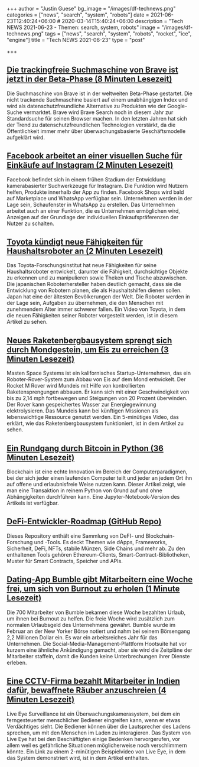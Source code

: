 +++
author = "Justin Guese"
bg_image = "/images/df-technews.png"
categories = ["news", "search", "system", "robots"]
date = 2021-06-23T12:40:24+06:00 # 2020-03-14T15:40:24+06:00
description = "Tech NEWS 2021-06-23 - Themen: search, system, robots"
image = "/images/df-technews.png"
tags = ["news", "search", "system", "robots", "rocket", "ice", "engine"]
title = "Tech NEWS 2021-06-23"
type = "post"

+++

## [Die trackingfreie Suchmaschine von Brave ist jetzt in der Beta-Phase (8 Minuten Lesezeit)](https://techcrunch.com/2021/06/22/braves-non-tracking-search-engine-is-now-in-beta/)

 Die Suchmaschine von Brave ist in der weltweiten Beta-Phase gestartet. Die nicht trackende Suchmaschine basiert auf einem unabhängigen Index und wird als datenschutzfreundliche Alternative zu Produkten wie der Google-Suche vermarktet. Brave wird Brave Search noch in diesem Jahr zur Standardsuche für seinen Browser machen. In den letzten Jahren hat sich der Trend zu datenschutzfreundlichen Technologien verstärkt, da die Öffentlichkeit immer mehr über überwachungsbasierte Geschäftsmodelle aufgeklärt wird.

## [Facebook arbeitet an einer visuellen Suche für Einkäufe auf Instagram (2 Minuten Lesezeit)](https://www.engadget.com/facebook-visual-search-instagram-shopping-190323553.html)

 Facebook befindet sich in einem frühen Stadium der Entwicklung kamerabasierter Suchwerkzeuge für Instagram. Die Funktion wird Nutzern helfen, Produkte innerhalb der App zu finden. Facebook Shops wird bald auf Marketplace und WhatsApp verfügbar sein. Unternehmen werden in der Lage sein, Schaufenster in WhatsApp zu erstellen. Das Unternehmen arbeitet auch an einer Funktion, die es Unternehmen ermöglichen wird, Anzeigen auf der Grundlage der individuellen Einkaufspräferenzen der Nutzer zu schalten.

## [Toyota kündigt neue Fähigkeiten für Haushaltsroboter an (2 Minuten Lesezeit)](https://techxplore.com/news/2021-06-toyota-capabilities-domestic-robots.html)

 Das Toyota-Forschungsinstitut hat neue Fähigkeiten für seine Haushaltsroboter entwickelt, darunter die Fähigkeit, durchsichtige Objekte zu erkennen und zu manipulieren sowie Theken und Tische abzuwischen. Die japanischen Roboterhersteller haben deutlich gemacht, dass sie die Entwicklung von Robotern planen, die als Haushaltshilfen dienen sollen. Japan hat eine der ältesten Bevölkerungen der Welt. Die Roboter werden in der Lage sein, Aufgaben zu übernehmen, die den Menschen mit zunehmendem Alter immer schwerer fallen. Ein Video von Toyota, in dem die neuen Fähigkeiten seiner Roboter vorgestellt werden, ist in diesem Artikel zu sehen.

## [Neues Raketenbergbausystem sprengt sich durch Mondgestein, um Eis zu erreichen (3 Minuten Lesezeit)](https://interestingengineering.com/new-rocket-mining-system-blasts-through-moon-rocks-to-reach-ice)

 Masten Space Systems ist ein kalifornisches Startup-Unternehmen, das ein Roboter-Rover-System zum Abbau von Eis auf dem Mond entwickelt. Der Rocket M Rover wird Mundeis mit Hilfe von kontrollierten Raketensprengungen abbauen. Er kann sich mit einer Geschwindigkeit von bis zu 2,14 mph fortbewegen und Steigungen von 20 Prozent überwinden. Der Rover kann gespeichertes Wasser zur Energiegewinnung elektrolysieren. Das Mundeis kann bei künftigen Missionen als lebenswichtige Ressource genutzt werden. Ein 5-minütiges Video, das erklärt, wie das Raketenbergbausystem funktioniert, ist in dem Artikel zu sehen.

## [Ein Rundgang durch Bitcoin in Python (36 Minuten Lesezeit)](https://bit.ly/3jio4i7/1/0100017a38574920-8374a991-a5e1-474a-8259-23ed5789e987-000000/_IFG7uXQy5qWUoXdkiriFn6WoalWdxZLvrFM4bV7w4g=198)

 Blockchain ist eine echte Innovation im Bereich der Computerparadigmen, bei der sich jeder einen laufenden Computer teilt und jeder an jedem Ort ihn auf offene und erlaubnisfreie Weise nutzen kann. Dieser Artikel zeigt, wie man eine Transaktion in reinem Python von Grund auf und ohne Abhängigkeiten durchführen kann. Eine Jupyter-Notebook-Version des Artikels ist verfügbar.

## [DeFi-Entwickler-Roadmap (GitHub Repo)](https://github.com/OffcierCia/DeFi-Developer-Road-Map)

 Dieses Repository enthält eine Sammlung von DeFI- und Blockchain-Forschung und -Tools. Es deckt Themen wie dApps, Frameworks, Sicherheit, DeFi, NFTs, stabile Münzen, Side Chains und mehr ab. Zu den enthaltenen Tools gehören Ethereum-Clients, Smart-Contract-Bibliotheken, Muster für Smart Contracts, Speicher und APIs.

## [Dating-App Bumble gibt Mitarbeitern eine Woche frei, um sich von Burnout zu erholen (1 Minute Lesezeit)](https://www.cnbc.com/2021/06/22/dating-app-bumble-gives-workers-the-week-off-to-recover-from-burnout.html)

 Die 700 Mitarbeiter von Bumble bekamen diese Woche bezahlten Urlaub, um ihnen bei Burnout zu helfen. Die freie Woche wird zusätzlich zum normalen Urlaubsgeld des Unternehmens gewährt. Bumble wurde im Februar an der New Yorker Börse notiert und nahm bei seinem Börsengang 2,2 Millionen Dollar ein. Es war ein arbeitsreiches Jahr für das Unternehmen. Die Social-Media-Management-Plattform Hootsuite hat vor kurzem eine ähnliche Ankündigung gemacht, aber sie wird die Zeitpläne der Mitarbeiter staffeln, damit die Kunden keine Unterbrechungen ihrer Dienste erleben.

## [Eine CCTV-Firma bezahlt Mitarbeiter in Indien dafür, bewaffnete Räuber anzuschreien (4 Minuten Lesezeit)](https://www.vice.com/en/article/4avnnn/a-cctv-company-is-paying-remote-workers-in-india-to-yell-at-armed-robbers)

 Live Eye Surveillance ist ein Überwachungskamerasystem, bei dem ein ferngesteuerter menschlicher Bediener eingreifen kann, wenn er etwas Verdächtiges sieht. Die Bediener können über die Lautsprecher des Ladens sprechen, um mit den Menschen im Laden zu interagieren. Das System von Live Eye hat bei den Beschäftigten einige Bedenken hervorgerufen, vor allem weil es gefährliche Situationen möglicherweise noch verschlimmern könnte. Ein Link zu einem 2-minütigen Beispielvideo von Live Eye, in dem das System demonstriert wird, ist in dem Artikel enthalten.

